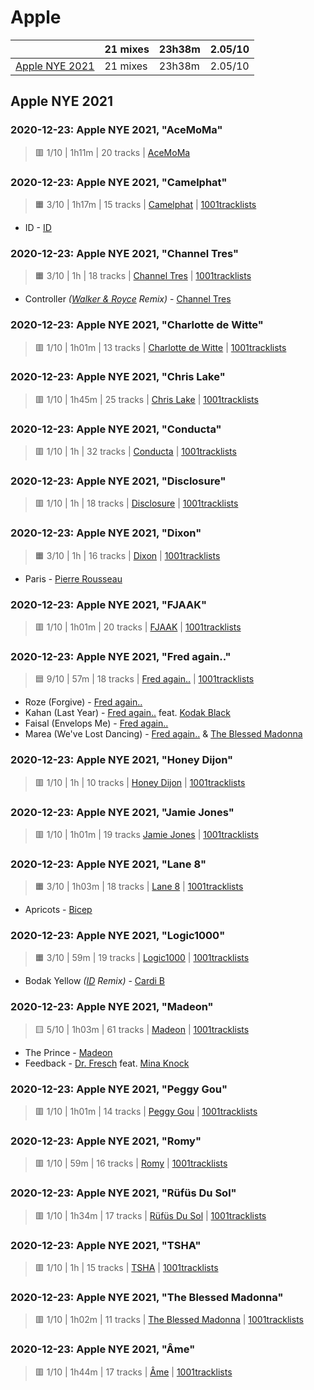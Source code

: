 # Apple

<!-- toc:start -->

| | 21 mixes | 23h38m | 2.05/10 |
| - | - | - | - |
| [Apple NYE 2021](#apple-nye-2021) | 21 mixes | 23h38m | 2.05/10 |
<!-- toc:end -->

## Apple NYE 2021

### 2020-12-23: Apple NYE 2021, "AceMoMa"

> 🟥 1/10 | 1h11m | 20 tracks | [AceMoMa](https://rateyourmusic.com/artist/acemoma)

### 2020-12-23: Apple NYE 2021, "Camelphat"

> 🟧 3/10 | 1h17m | 15 tracks
> | [Camelphat](https://rateyourmusic.com/artist/camelphat)
> | [1001tracklists](https://1001.tl/2cqbz041)

- ID - [ID](#)

### 2020-12-23: Apple NYE 2021, "Channel Tres"

> 🟧 3/10 | 1h | 18 tracks
> | [Channel Tres](https://rateyourmusic.com/artist/channel-tres)
> | [1001tracklists](https://1001.tl/2bskwc31)

- Controller _([Walker & Royce](https://rateyourmusic.com/artist/walker-and-royce) Remix)_ - [Channel Tres](https://rateyourmusic.com/artist/channel-tres)

### 2020-12-23: Apple NYE 2021, "Charlotte de Witte"

> 🟥 1/10 | 1h01m | 13 tracks
> | [Charlotte de Witte](https://rateyourmusic.com/artist/charlotte-de-witte)
> | [1001tracklists](https://1001.tl/rkf6s11)

### 2020-12-23: Apple NYE 2021, "Chris Lake"

> 🟥 1/10 | 1h45m | 25 tracks
> | [Chris Lake](https://rateyourmusic.com/artist/chris-lake)
> | [1001tracklists](https://1001.tl/2l6yq4kt)

### 2020-12-23: Apple NYE 2021, "Conducta"

> 🟥 1/10 | 1h | 32 tracks
> | [Conducta](https://rateyourmusic.com/artist/conducta)
> | [1001tracklists](https://1001.tl/1fwpzgl9)

### 2020-12-23: Apple NYE 2021, "Disclosure"

> 🟥 1/10 | 1h | 18 tracks
> | [Disclosure](https://rateyourmusic.com/artist/disclosure)
> | [1001tracklists](https://1001.tl/1uxwuk5k)

### 2020-12-23: Apple NYE 2021, "Dixon"

> 🟧 3/10 | 1h | 16 tracks
> | [Dixon](https://rateyourmusic.com/artist/dixon-1)
> | [1001tracklists](https://1001.tl/2p0cprxk)

- Paris - [Pierre Rousseau](https://rateyourmusic.com/artist/pierre-rousseau)

### 2020-12-23: Apple NYE 2021, "FJAAK"

> 🟥 1/10 | 1h01m | 20 tracks
> | [FJAAK](https://rateyourmusic.com/artist/fjaak)
> | [1001tracklists](https://1001.tl/271bmr51)

### 2020-12-23: Apple NYE 2021, "Fred again.."

> 🟦 9/10 | 57m | 18 tracks
> | [Fred again..](https://rateyourmusic.com/artist/fred-again)
> | [1001tracklists](https://1001.tl/2dq770gk)

- Roze (Forgive) - [Fred again..](https://rateyourmusic.com/artist/fred-again)
- Kahan (Last Year) - [Fred again..](https://rateyourmusic.com/artist/fred-again) feat. [Kodak Black](https://rateyourmusic.com/artist/kodak-black)
- Faisal (Envelops Me) - [Fred again..](https://rateyourmusic.com/artist/fred-again)
- Marea (We've Lost Dancing) - [Fred again..](https://rateyourmusic.com/artist/fred-again) & [The Blessed Madonna](https://rateyourmusic.com/artist/the-blessed-madonna)

### 2020-12-23: Apple NYE 2021, "Honey Dijon"

> 🟥 1/10 | 1h | 10 tracks
> | [Honey Dijon](https://rateyourmusic.com/artist/honey-dijon)
> | [1001tracklists](https://1001.tl/1hs8rwy1)

### 2020-12-23: Apple NYE 2021, "Jamie Jones"

> 🟥 1/10 | 1h01m | 19 tracks
> [Jamie Jones](https://rateyourmusic.com/artist/jamie_jones_f1)
> | [1001tracklists](https://1001.tl/14lnnt2k)

### 2020-12-23: Apple NYE 2021, "Lane 8"

> 🟧 3/10 | 1h03m | 18 tracks
> | [Lane 8](https://rateyourmusic.com/artist/lane-8)
> | [1001tracklists](https://1001.tl/23b3wsnt)

- Apricots - [Bicep](https://rateyourmusic.com/artist/bicep)

### 2020-12-23: Apple NYE 2021, "Logic1000"

> 🟧 3/10 | 59m | 19 tracks
> | [Logic1000](https://rateyourmusic.com/artist/logic1000)
> | [1001tracklists](https://1001.tl/ns0ss4k)

- Bodak Yellow _([ID](#) Remix)_ - [Cardi B](https://rateyourmusic.com/artist/cardi-b)

### 2020-12-23: Apple NYE 2021, "Madeon"

> 🟨 5/10 | 1h03m | 61 tracks
> | [Madeon](https://rateyourmusic.com/artist/madeon)
> | [1001tracklists](https://1001.tl/15jg8kyt)

- The Prince - [Madeon](https://rateyourmusic.com/artist/madeon)
- Feedback - [Dr. Fresch](https://rateyourmusic.com/artist/dr-fresch) feat. [Mina Knock](https://rateyourmusic.com/artist/mina-knock)

### 2020-12-23: Apple NYE 2021, "Peggy Gou"

> 🟥 1/10 | 1h01m | 14 tracks
> | [Peggy Gou](https://rateyourmusic.com/artist/peggy-gou)
> | [1001tracklists](https://1001.tl/1r6q4lwk)

### 2020-12-23: Apple NYE 2021, "Romy"

> 🟥 1/10 | 59m | 16 tracks
> | [Romy](https://rateyourmusic.com/artist/romy-3)
> | [1001tracklists](https://1001.tl/2tpd32b9)

### 2020-12-23: Apple NYE 2021, "Rüfüs Du Sol"

> 🟥 1/10 | 1h34m | 17 tracks
> | [Rüfüs Du Sol](https://rateyourmusic.com/artist/rufus-du-sol)
> | [1001tracklists](https://1001.tl/255r8n3k)

### 2020-12-23: Apple NYE 2021, "TSHA"

> 🟥 1/10 | 1h | 15 tracks
> | [TSHA](https://rateyourmusic.com/artist/tsha)
> | [1001tracklists](https://1001.tl/23b3x79k)

### 2020-12-23: Apple NYE 2021, "The Blessed Madonna"

> 🟥 1/10 | 1h02m | 11 tracks
> | [The Blessed Madonna](https://rateyourmusic.com/artist/the-blessed-madonna)
> | [1001tracklists](https://1001.tl/189vcrlt)

### 2020-12-23: Apple NYE 2021, "Âme"

> 🟥 1/10 | 1h44m | 17 tracks
> | [Âme](https://rateyourmusic.com/artist/ame)
> | [1001tracklists](https://1001.tl/247xl2ck)
